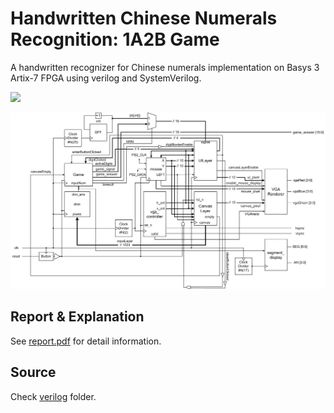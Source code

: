 # Handwritten Chinese Numerals Recognition: 1A2B Game

A handwritten recognizer for Chinese numerals implementation on Basys 3 Artix-7 FPGA using verilog and SystemVerilog.

![](img/demo.gif)

![](img/block-diagram.png)

## Report & Explanation

See [report.pdf](report.pdf) for detail information.

## Source

Check [verilog](verilog) folder.


